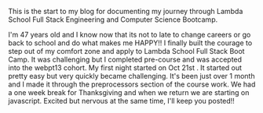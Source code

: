  This is the start to my blog for documenting my journey through Lambda School Full Stack Engineering and Computer Science Bootcamp.

   I'm 47 years old and I know now that its not to late to change careers or go back to school and do what makes me HAPPY!!
I finally built the courage to step out of my comfort zone and apply to Lambda School Full Stack Boot Camp. It was challenging
but I completed pre-course and was accepted into the webpt13 cohort. My first night started on Oct 21st . It started out pretty easy but very quickly became challenging. It's been just over 1 month and I made it through the preprocessors section of the course work. We had a one week break for Thanksgiving and when we return we are starting on javascript. Excited but nervous at the same time, I'll keep you posted!!

   